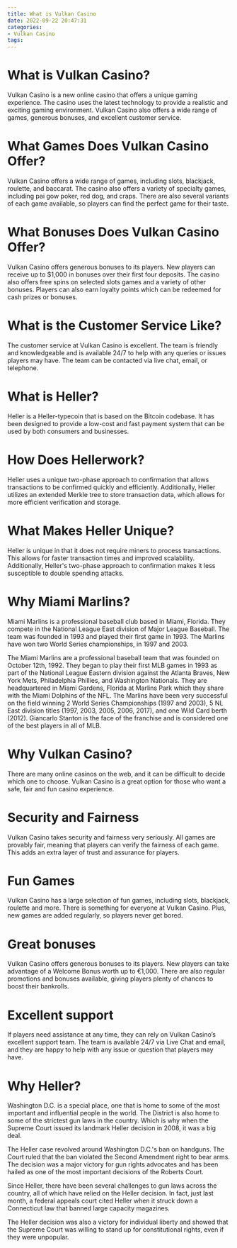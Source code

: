 ```yaml
---
title: What is Vulkan Casino
date: 2022-09-22 20:47:31
categories:
- Vulkan Casino
tags:
---
```



#  What is Vulkan Casino?

Vulkan Casino is a new online casino that offers a unique gaming experience. The casino uses the latest technology to provide a realistic and exciting gaming environment. Vulkan Casino also offers a wide range of games, generous bonuses, and excellent customer service.

# What Games Does Vulkan Casino Offer?

Vulkan Casino offers a wide range of games, including slots, blackjack, roulette, and baccarat. The casino also offers a variety of specialty games, including pai gow poker, red dog, and craps. There are also several variants of each game available, so players can find the perfect game for their taste.

# What Bonuses Does Vulkan Casino Offer?

Vulkan Casino offers generous bonuses to its players. New players can receive up to $1,000 in bonuses over their first four deposits. The casino also offers free spins on selected slots games and a variety of other bonuses. Players can also earn loyalty points which can be redeemed for cash prizes or bonuses.

# What is the Customer Service Like?

The customer service at Vulkan Casino is excellent. The team is friendly and knowledgeable and is available 24/7 to help with any queries or issues players may have. The team can be contacted via live chat, email, or telephone.

#  What is Heller?

Heller is a Heller-typecoin that is based on the Bitcoin codebase.
It has been designed to provide a low-cost and fast payment system that can be used by both consumers and businesses.

# How Does Hellerwork?

Heller uses a unique two-phase approach to confirmation that allows transactions to be confirmed quickly and efficiently. Additionally, Heller utilizes an extended Merkle tree to store transaction data, which allows for more efficient verification and storage.

# What Makes Heller Unique?

Heller is unique in that it does not require miners to process transactions. This allows for faster transaction times and improved scalability. Additionally, Heller's two-phase approach to confirmation makes it less susceptible to double spending attacks.

#  Why Miami Marlins?

Miami Marlins is a professional baseball club based in Miami, Florida. They compete in the National League East division of Major League Baseball. The team was founded in 1993 and played their first game in 1993. The Marlins have won two World Series championships, in 1997 and 2003.

The Miami Marlins are a professional baseball team that was founded on October 12th, 1992. They began to play their first MLB games in 1993 as part of the National League Eastern division against the Atlanta Braves, New York Mets, Philadelphia Phillies, and Washington Nationals. They are headquartered in Miami Gardens, Florida at Marlins Park which they share with the Miami Dolphins of the NFL. The Marlins have been very successful on the field winning 2 World Series Championships (1997 and 2003), 5 NL East division titles (1997, 2003, 2005, 2006, 2017), and one Wild Card berth (2012). Giancarlo Stanton is the face of the franchise and is considered one of the best players in all of MLB.

#  Why Vulkan Casino?

There are many online casinos on the web, and it can be difficult to decide which one to choose. Vulkan Casino is a great option for those who want a safe, fair and fun casino experience.

# Security and Fairness

Vulkan Casino takes security and fairness very seriously. All games are provably fair, meaning that players can verify the fairness of each game. This adds an extra layer of trust and assurance for players.

# Fun Games

Vulkan Casino has a large selection of fun games, including slots, blackjack, roulette and more. There is something for everyone at Vulkan Casino. Plus, new games are added regularly, so players never get bored.

# Great bonuses

Vulkan Casino offers generous bonuses to its players. New players can take advantage of a Welcome Bonus worth up to €1,000. There are also regular promotions and bonuses available, giving players plenty of chances to boost their bankrolls.

# Excellent support

If players need assistance at any time, they can rely on Vulkan Casino’s excellent support team. The team is available 24/7 via Live Chat and email, and they are happy to help with any issue or question that players may have.

#  Why Heller?

Washington D.C. is a special place, one that is home to some of the most important and influential people in the world. The District is also home to some of the strictest gun laws in the country. Which is why when the Supreme Court issued its landmark Heller decision in 2008, it was a big deal.

The Heller case revolved around Washington D.C.'s ban on handguns. The Court ruled that the ban violated the Second Amendment right to bear arms. The decision was a major victory for gun rights advocates and has been hailed as one of the most important decisions of the Roberts Court.

Since Heller, there have been several challenges to gun laws across the country, all of which have relied on the Heller decision. In fact, just last month, a federal appeals court cited Heller when it struck down a Connecticut law that banned large capacity magazines.

The Heller decision was also a victory for individual liberty and showed that the Supreme Court was willing to stand up for constitutional rights, even if they were unpopular.